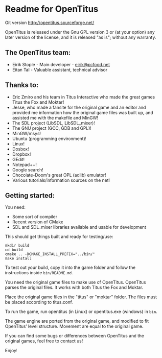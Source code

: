 # Readme for OpenTitus
Git version
http://opentitus.sourceforge.net/

OpenTitus is released under the Gnu GPL version 3 or (at your option) any later version of the license, and it is released "as is"; without any warranty.

## The OpenTitus team:
* Eirik Stople - Main developer - eirik@pcfood.net
* Eitan Tal - Valuable assistant, technical advisor

## Thanks to:
* Eric Zmiro and his team in Titus Interactive who made the great games Titus the Fox and Moktar!
* Jesse, who made a fansite for the original game and an editor and provided me information how the original game files was built up, and assisted me with the makefile and MinGW!
* The SDL project (LibSDL, LibSDL_mixer)!
* The GNU project (GCC, GDB and GPL)!
* MinGW/msys!
* Ubuntu (programming environment)!
* Linux!
* Dosbox!
* Dropbox!
* GEdit!
* Notepad++!
* Google search!
* Chocolate-Doom's great OPL (adlib) emulator!
* Various tutorials/information sources on the net!


## Getting started:
You need:
* Some sort of compiler
* Recent version of CMake
* SDL and SDL_mixer libraries available and usable for development

This should get things built and ready for testing/use:
```
mkdir build
cd build
cmake .. -DCMAKE_INSTALL_PREFIX="../bin/"
make install
```

To test out your build, copy it into the game folder and follow the instructions inside `bin/README.md`.

You need the original game files to make use of OpenTitus. OpenTitus parses the original files. It works with both Titus the Fox and Moktar.

Place the original game files in the "titus" or "moktar" folder. The files must be placed according to titus.conf.

To run the game, run opentitus (in Linux) or opentitus.exe (windows) in `bin`.

The game engine are ported from the original game, and modified to fit OpenTitus' level structure. Movement are equal to the original game.

If you can find some bugs or differences between OpenTitus and the original games, feel free to contact us!

Enjoy!
